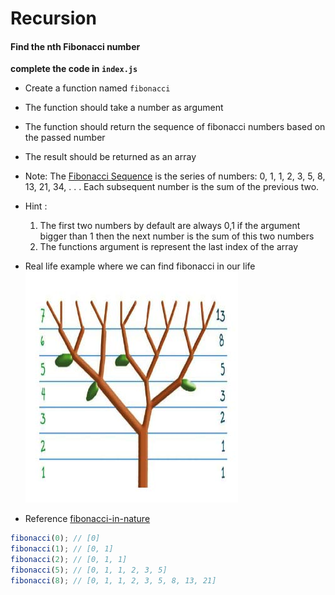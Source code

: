 # Recursion

#### Find the nth Fibonacci number

**complete the code in `index.js`**

- Create a function named `fibonacci`
- The function should take a number as argument
- The function should return the sequence of fibonacci numbers based on the passed number
- The result should be returned as an array

- Note: The <a href="https://en.wikipedia.org/wiki/Fibonacci_number" target="_blank">Fibonacci Sequence</a> is the series of numbers: 0, 1, 1, 2, 3, 5, 8, 13, 21, 34, . . . Each subsequent number is the sum of the previous two.

- Hint :

  1. The first two numbers by default are always 0,1 if the argument bigger than 1 then the next number is the sum of this two numbers
  2. The functions argument is represent the last index of the array

- Real life example where we can find fibonacci in our life ![Fibonacci Tree](./assets/fibonacci-tree.jpg)
- Reference [fibonacci-in-nature](https://stemettes.org/zine/articles/fibonacci-in-nature/)

```javascript
fibonacci(0); // [0]
fibonacci(1); // [0, 1]
fibonacci(2); // [0, 1, 1]
fibonacci(5); // [0, 1, 1, 2, 3, 5]
fibonacci(8); // [0, 1, 1, 2, 3, 5, 8, 13, 21]
```